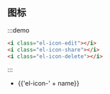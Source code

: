 ## 图标

:::demo

```html
<i class="el-icon-edit"></i>
<i class="el-icon-share"></i>
<i class="el-icon-delete"></i>

```

:::



<ul class="icon-list">
  <li v-for="name in $icon" :key="name">
    <span>
      <i :class="'el-icon-' + name"></i>
      <span class="icon-name">{{'el-icon-' + name}}</span>
    </span>
  </li>
</ul>


